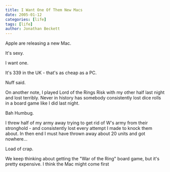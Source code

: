 ```yaml
---
title: I Want One Of Them New Macs
date: 2005-01-12
categories: [life]
tags: [life]
author: Jonathan Beckett
---
```


Apple are releasing a new Mac.

It's sexy.

I want one.

It's 339 in the UK - that's as cheap as a PC.

Nuff said.

On another note, I played Lord of the Rings Risk with my other half last night and lost terribly. Never in history has somebody consistently lost dice rolls in a board game like I did last night.

Bah Humbug.

I threw half of my army away trying to get rid of W's army from their stronghold - and consistently lost every attempt I made to knock them about. In then end I must have thrown away about 20 units and got nowhere...

Load of crap.

We keep thinking about getting the "War of the Ring" board game, but it's pretty expensive. I think the Mac might come first 